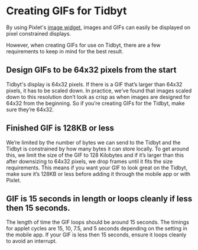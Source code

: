 # Creating GIFs for Tidbyt

By using Pixlet's [image widget](./widgets.md), images and GIFs can easily be displayed on pixel constrained displays. 

However, when creating GIFs for use on Tidbyt, there are a few requirements to keep in mind for the best result.

## Design GIFs to be 64x32 pixels from the start
Tidbyt's display is 64x32 pixels. If there is a GIF that’s larger than 64x32 pixels, it has to be scaled down. In practice, we’ve found that images scaled down to this resolution don’t look as crisp as when images are designed for 64x32 from the beginning. So if you’re creating GIFs for the Tidbyt, make sure they’re 64x32.

## Finished GIF is 128KB or less
We’re limited by the number of bytes we can send to the Tidbyt and the Tidbyt is constrained by how many bytes it can store locally. To get around this, we limit the size of the GIF to 128 Kilobytes and if it’s larger than this after downsizing to 64x32 pixels, we drop frames until it fits the size requirements. This means if you want your GIF to look great on the Tidbyt, make sure it’s 128KB or less before adding it through the mobile app or with Pixlet.

## GIF is 15 seconds in length or loops cleanly if less then 15 seconds.
The length of time the GIF loops should be around 15 seconds. The timings for applet cycles are 15, 10, 7.5, and 5 seconds depending on the setting in the mobile app. If your GIF is less then 15 seconds, ensure it loops cleanly to avoid an interrupt.